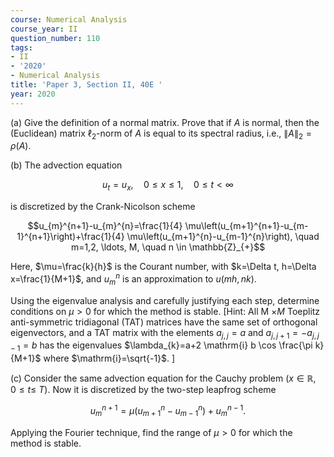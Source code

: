 ```yaml
---
course: Numerical Analysis
course_year: II
question_number: 110
tags:
- II
- '2020'
- Numerical Analysis
title: 'Paper 3, Section II, 40E '
year: 2020
---
```




(a) Give the definition of a normal matrix. Prove that if $A$ is normal, then the (Euclidean) matrix $\ell_{2}$-norm of $A$ is equal to its spectral radius, i.e., $\|A\|_{2}=\rho(A)$.

(b) The advection equation

$$u_{t}=u_{x}, \quad 0 \leqslant x \leqslant 1, \quad 0 \leqslant t<\infty$$

is discretized by the Crank-Nicolson scheme

$$u_{m}^{n+1}-u_{m}^{n}=\frac{1}{4} \mu\left(u_{m+1}^{n+1}-u_{m-1}^{n+1}\right)+\frac{1}{4} \mu\left(u_{m+1}^{n}-u_{m-1}^{n}\right), \quad m=1,2, \ldots, M, \quad n \in \mathbb{Z}_{+}$$

Here, $\mu=\frac{k}{h}$ is the Courant number, with $k=\Delta t, h=\Delta x=\frac{1}{M+1}$, and $u_{m}^{n}$ is an approximation to $u(m h, n k)$.

Using the eigenvalue analysis and carefully justifying each step, determine conditions on $\mu>0$ for which the method is stable. [Hint: All M $\times M$ Toeplitz anti-symmetric tridiagonal (TAT) matrices have the same set of orthogonal eigenvectors, and a TAT matrix with the elements $a_{j, j}=a$ and $a_{j, j+1}=-a_{j, j-1}=b$ has the eigenvalues $\lambda_{k}=a+2 \mathrm{i} b \cos \frac{\pi k}{M+1}$ where $\mathrm{i}=\sqrt{-1}$. ]

(c) Consider the same advection equation for the Cauchy problem $(x \in \mathbb{R}, 0 \leqslant t \leqslant$ $T)$. Now it is discretized by the two-step leapfrog scheme

$$u_{m}^{n+1}=\mu\left(u_{m+1}^{n}-u_{m-1}^{n}\right)+u_{m}^{n-1} .$$

Applying the Fourier technique, find the range of $\mu>0$ for which the method is stable.